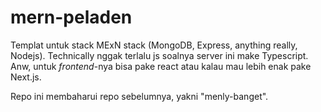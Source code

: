 # mern-peladen

Templat untuk stack MExN stack (MongoDB, Express, anything really, Nodejs). Technically nggak terlalu js soalnya server ini make Typescript. Anw, untuk _frontend_-nya bisa pake react atau kalau mau lebih enak pake Next.js.

Repo ini membaharui repo sebelumnya, yakni "menly-banget".
